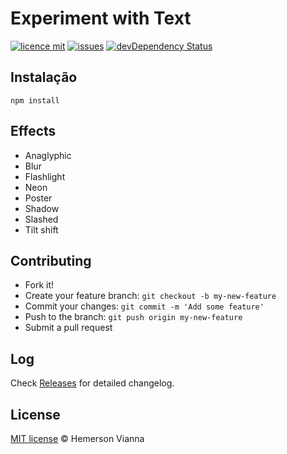 # Experiment with Text

[![licence mit](https://img.shields.io/badge/license-MIT-blue.svg)](https://github.com/experiment-solutions/experiment-css-text/blob/master/LICENSE.md)
[![issues](https://img.shields.io/github/issues/experiment-solutions/experiment-css-text.svg)](https://github.com/experiment-solutions/experiment-css-text/issues)
[![devDependency Status](https://david-dm.org/experiment-solutions/experiment-css-text/dev-status.svg)](https://david-dm.org/experiment-solutions/experiment-css-text#info=devDependencies)

## Instalação

```
npm install
```

## Effects

- Anaglyphic
- Blur
- Flashlight
- Neon
- Poster
- Shadow
- Slashed
- Tilt shift

## Contributing

- Fork it!
- Create your feature branch: `git checkout -b my-new-feature`
- Commit your changes: `git commit -m 'Add some feature'`
- Push to the branch: `git push origin my-new-feature`
- Submit a pull request

## Log

Check [Releases](https://github.com/experiment-solutions/experiment-css-text/releases) for detailed changelog.

## License

[MIT license](http://hemersonvianna.mit-license.org/) © Hemerson Vianna
